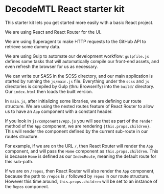 # DecodeMTL React starter kit

This starter kit lets you get started more easily with a basic React project.

We are using React and React Router for the UI.

We are using Superagent to make HTTP requests to the GitHub API to retrieve some dummy data.

We are using Gulp to automate our development workflow: `gulpfile.js` defines some tasks that will
automatically compile our front-end assets, and even refresh the browser for us as necessary.

We can write our SASS in the SCSS directory, and our main application is started by running
the `js/main.js` file. Everything under the `scss` and `js` directories is compiled by Gulp (thru Browserify)
into the `build/` directory. Our `index.html` then loads the built version.

In `main.js`, after initializing some libraries, we are defining our route structure. We are using
the nested routes feature of React Router to allow us to have an `App` component with a constant
header.

If you look in `js/components/App.js` you will see that as part of the `render` method of the
`App` component, we are rendering `{this.props.children}`. This will render the component defined
by the current sub-route in our routes structure.

For example, if we are on the URL `/`, then React Router will render the `App` component, and will
pass the `Home` component as `this.props.children`. This is because `Home` is defined as our
`IndexRoute`, meaning the default route for this sub-path.

If we are on `/repos`, then React Router will also render the `App` component, because the
path to `/repos` is `/` followed by `repos` in our route structure. However this time around,
`this.props.children` will be set to an instance of the `Repos` component.